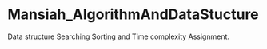 # Mansiah_AlgorithmAndDataStucture
Data structure Searching Sorting and Time complexity Assignment.
